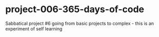 # project-006-365-days-of-code
Sabbatical project #6 going from basic projects to complex - this is an experiment of self learning
